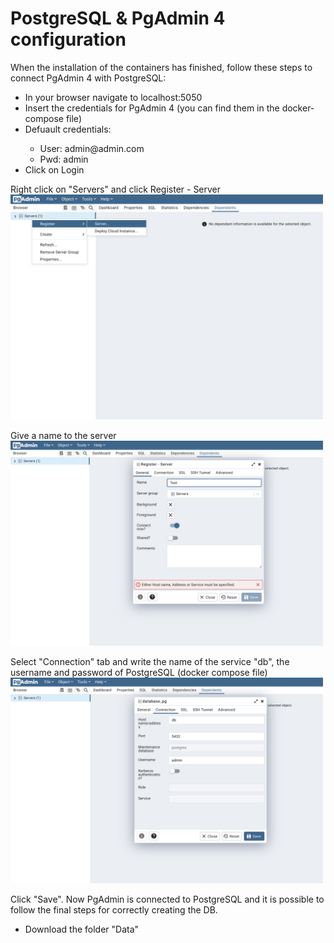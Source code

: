 # PostgreSQL & PgAdmin 4 configuration

When the installation of the containers has finished, follow these steps to connect PgAdmin 4 with PostgreSQL:
<ul>
  <li>In your browser navigate to localhost:5050</li>
  <li>Insert the credentials for PgAdmin 4 (you can find them in the docker-compose file)</li>
  <li>Defuault credentials:</li>
  <ul><li>User: admin@admin.com</li><li>Pwd: admin</li></ul>
  <li>Click on Login</li>
</ul>

Right click on "Servers" and click Register - Server</br>
<img src="../assets/server%20creation.png" width = 500/></br>

Give a name to the server</br>
<img src="../assets/general.png" width = 500/></br>

Select "Connection" tab and write the name of the service "db", the username and password of PostgreSQL (docker compose file)<br>
<img src="../assets/db.png" width = 500/></br>

Click "Save". Now PgAdmin is connected to PostgreSQL and it is possible to follow the final steps for correctly creating the DB.

<ul>
  <li> Download the folder "Data" </li>
</ul>

